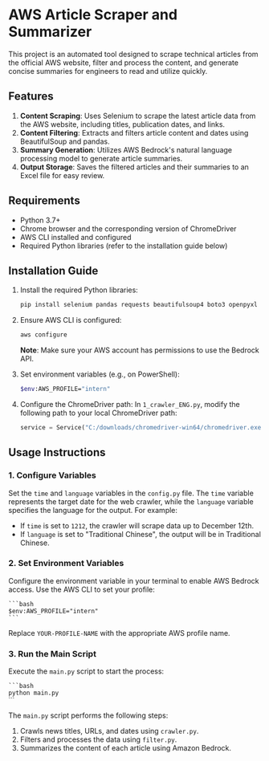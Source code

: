 # AWS Article Scraper and Summarizer

This project is an automated tool designed to scrape technical articles from the official AWS website, filter and process the content, and generate concise summaries for engineers to read and utilize quickly.

## Features

1. **Content Scraping**: Uses Selenium to scrape the latest article data from the AWS website, including titles, publication dates, and links.
2. **Content Filtering**: Extracts and filters article content and dates using BeautifulSoup and pandas.
3. **Summary Generation**: Utilizes AWS Bedrock's natural language processing model to generate article summaries.
4. **Output Storage**: Saves the filtered articles and their summaries to an Excel file for easy review.

## Requirements

- Python 3.7+
- Chrome browser and the corresponding version of ChromeDriver
- AWS CLI installed and configured
- Required Python libraries (refer to the installation guide below)

## Installation Guide

1. Install the required Python libraries:
    ```bash
    pip install selenium pandas requests beautifulsoup4 boto3 openpyxl
    ```

2. Ensure AWS CLI is configured:
    ```bash
    aws configure
    ```
    **Note**: Make sure your AWS account has permissions to use the Bedrock API.

3. Set environment variables (e.g., on PowerShell):
    ```bash
    $env:AWS_PROFILE="intern"
    ```

4. Configure the ChromeDriver path:
    In `1_crawler_ENG.py`, modify the following path to your local ChromeDriver path:
    ```python
    service = Service("C:/downloads/chromedriver-win64/chromedriver.exe")
    ```

## Usage Instructions


### 1. Configure Variables
Set the `time` and `language` variables in the `config.py` file. The `time` variable represents the target date for the web crawler, while the `language` variable specifies the language for the output. For example:
- If `time` is set to `1212`, the crawler will scrape data up to December 12th.
- If `language` is set to "Traditional Chinese", the output will be in Traditional Chinese.

### 2. Set Environment Variables
Configure the environment variable in your terminal to enable AWS Bedrock access. Use the AWS CLI to set your profile:
   
    ```bash
    $env:AWS_PROFILE="intern"
    ```

Replace `YOUR-PROFILE-NAME` with the appropriate AWS profile name.

### 3. Run the Main Script
Execute the `main.py` script to start the process:
    
    ```bash
    python main.py
    ˋˋˋ

The `main.py` script performs the following steps:
1. Crawls news titles, URLs, and dates using `crawler.py`.
2. Filters and processes the data using `filter.py`.
3. Summarizes the content of each article using Amazon Bedrock.


